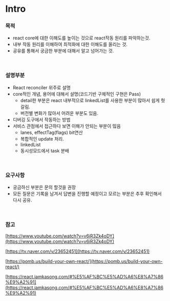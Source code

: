 # Intro

### 목적

- react core에 대한 이해도를 높이는 것으로 react작동 원리를 파악하는것.
- 내부 작동 원리를 이해하여 최적화에 대한 이해도를 올리는 것.
- 공유를 통해서 궁금한 부분에 대해서 알고 넘어가는 것.

<br />

### 설명부분

- React reconciler 위주로 설명
- core적인 개념, 용어에 대해서 설명(코드기반 구체적인 구현은 Pass)
    - detail한 부분은 react 내부적으로 linkedList를 사용한 부분이 많아서 쉽게 헛갈림.
    - 버전별 변화가 많아서 어려운 부분도 있음.
- 디버깅 도구에서 작동하는 방법
- 서비스 관점에서 접근하다 보면 이해가 안되는 부분이 많음
    - lanes, effectTag(flags) bit연산
    - 복합적인 update 처리.
    - linkedList
    - 동시성모드에서 task 분배

<br />

### 요구사항

- 궁금하신 부분은 문의 할것을 권장
- 모든 질문은 기록을 남겨서 답변을 진행할 예정이고 모르는 부분은 추후 확인해서 다시 공유.

<br />

### 참고

[https://www.youtube.com/watch?v=v6iR3Zk4oDY](https://www.youtube.com/watch?v=v6iR3Zk4oDY)

[https://tv.naver.com/v/23652451](https://tv.naver.com/v/23652451)

[https://pomb.us/build-your-own-react/](https://pomb.us/build-your-own-react/)

[https://react.iamkasong.com/#%E5%AF%BC%E5%AD%A6%E8%A7%86%E9%A2%91](https://react.iamkasong.com/#%E5%AF%BC%E5%AD%A6%E8%A7%86%E9%A2%91)
